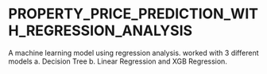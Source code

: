 # PROPERTY_PRICE_PREDICTION_WITH_REGRESSION_ANALYSIS
A machine learning model using regression analysis. worked with 3 different models a. Decision Tree b. Linear Regression and XGB Regression.
